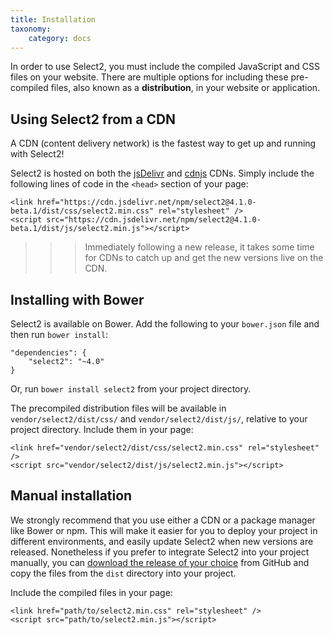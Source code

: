 ```yaml
---
title: Installation
taxonomy:
    category: docs
---
```


In order to use Select2, you must include the compiled JavaScript and CSS files on your website. There are multiple options for including these pre-compiled files, also known as a **distribution**, in your website or application.

## Using Select2 from a CDN

A CDN (content delivery network) is the fastest way to get up and running with Select2!

Select2 is hosted on both the [jsDelivr](https://www.jsdelivr.com/package/npm/select2) and [cdnjs](https://cdnjs.com/libraries/select2) CDNs. Simply include the following lines of code in the `<head>` section of your page:

```
<link href="https://cdn.jsdelivr.net/npm/select2@4.1.0-beta.1/dist/css/select2.min.css" rel="stylesheet" />
<script src="https://cdn.jsdelivr.net/npm/select2@4.1.0-beta.1/dist/js/select2.min.js"></script>
```

>>> <i class="fa fa-info-circle"></i> Immediately following a new release, it takes some time for CDNs to catch up and get the new versions live on the CDN.

## Installing with Bower

Select2 is available on Bower.  Add the following to your `bower.json` file and then run `bower install`:

```
"dependencies": {
    "select2": "~4.0"
}
```

Or, run `bower install select2` from your project directory.

The precompiled distribution files will be available in `vendor/select2/dist/css/` and `vendor/select2/dist/js/`, relative to your project directory. Include them in your page:

```
<link href="vendor/select2/dist/css/select2.min.css" rel="stylesheet" />
<script src="vendor/select2/dist/js/select2.min.js"></script>
```

## Manual installation

We strongly recommend that you use either a CDN or a package manager like Bower or npm. This will make it easier for you to deploy your project in different environments, and easily update Select2 when new versions are released. Nonetheless if you prefer to integrate Select2 into your project manually, you can [download the release of your choice](https://github.com/select2/select2/tags) from GitHub and copy the files from the `dist` directory into your project.

Include the compiled files in your page:

```
<link href="path/to/select2.min.css" rel="stylesheet" />
<script src="path/to/select2.min.js"></script>
```
